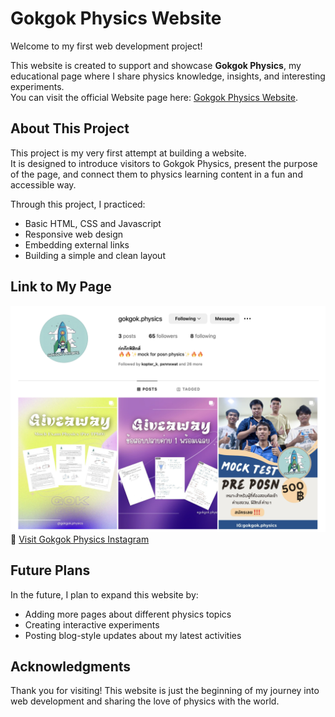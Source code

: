 # Gokgok Physics Website

Welcome to my first web development project!

This website is created to support and showcase **Gokgok Physics**, my educational page where I share physics knowledge, insights, and interesting experiments.  
You can visit the official Website page here: [Gokgok Physics Website](https://xsieux292.github.io/Project-Gokgok-Physics-Website/).

## About This Project

This project is my very first attempt at building a website.  
It is designed to introduce visitors to Gokgok Physics, present the purpose of the page, and connect them to physics learning content in a fun and accessible way.

Through this project, I practiced:
- Basic HTML, CSS and Javascript
- Responsive web design
- Embedding external links
- Building a simple and clean layout

## Link to My Page
![Instagram_Photo](img/gokgok_Physics_instragram.png)
🌟 [Visit Gokgok Physics Instagram](https://www.instagram.com/gokgok.physics/)

## Future Plans
In the future, I plan to expand this website by:
- Adding more pages about different physics topics
- Creating interactive experiments
- Posting blog-style updates about my latest activities

## Acknowledgments
Thank you for visiting! This website is just the beginning of my journey into web development and sharing the love of physics with the world.
